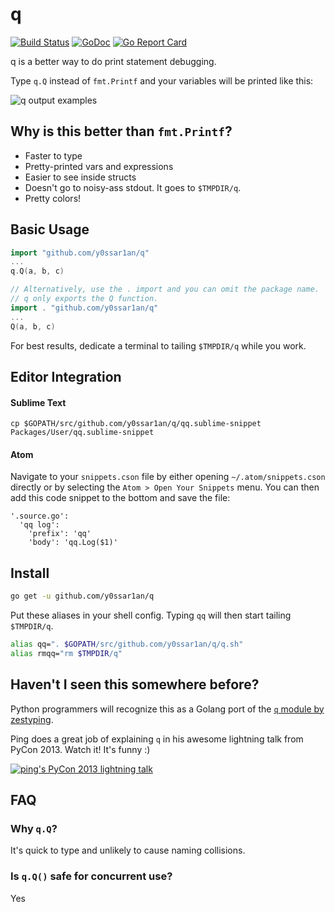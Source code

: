 # q
[![Build Status](https://travis-ci.org/y0ssar1an/q.svg?branch=develop)](https://travis-ci.org/y0ssar1an/q)
[![GoDoc](https://godoc.org/github.com/y0ssar1an/q?status.svg)](https://godoc.org/github.com/y0ssar1an/q)
[![Go Report Card](https://goreportcard.com/badge/github.com/y0ssar1an/q)](https://goreportcard.com/report/github.com/y0ssar1an/q)

q is a better way to do print statement debugging.

Type `q.Q` instead of `fmt.Printf` and your variables will be printed like this:

![q output examples](https://i.imgur.com/OFmm7pb.png)

## Why is this better than `fmt.Printf`?

* Faster to type
* Pretty-printed vars and expressions
* Easier to see inside structs
* Doesn't go to noisy-ass stdout. It goes to `$TMPDIR/q`.
* Pretty colors!

## Basic Usage

```go
import "github.com/y0ssar1an/q"
...
q.Q(a, b, c)

// Alternatively, use the . import and you can omit the package name.
// q only exports the Q function.
import . "github.com/y0ssar1an/q"
...
Q(a, b, c)
```


For best results, dedicate a terminal to tailing `$TMPDIR/q` while you work.

## Editor Integration

#### Sublime Text
```
cp $GOPATH/src/github.com/y0ssar1an/q/qq.sublime-snippet Packages/User/qq.sublime-snippet
```

#### Atom
Navigate to your `snippets.cson` file by either opening `~/.atom/snippets.cson`
directly or by selecting the `Atom > Open Your Snippets` menu. You can then add
this code snippet to the bottom and save the file:
```
'.source.go':
  'qq log':
    'prefix': 'qq'
    'body': 'qq.Log($1)'
```

## Install

```sh
go get -u github.com/y0ssar1an/q
```

Put these aliases in your shell config. Typing `qq` will then start tailing
`$TMPDIR/q`.
```sh
alias qq=". $GOPATH/src/github.com/y0ssar1an/q/q.sh"
alias rmqq="rm $TMPDIR/q"
```

## Haven't I seen this somewhere before?

Python programmers will recognize this as a Golang port of the
[`q` module by zestyping](https://github.com/zestyping/q).

Ping does a great job of explaining `q` in his awesome lightning talk from
PyCon 2013. Watch it! It's funny :)

[![ping's PyCon 2013 lightning talk](https://i.imgur.com/7KmWvtG.jpg)](https://youtu.be/OL3De8BAhME?t=25m14s)

## FAQ

### Why `q.Q`?
It's quick to type and unlikely to cause naming collisions.

### Is `q.Q()` safe for concurrent use?
Yes

